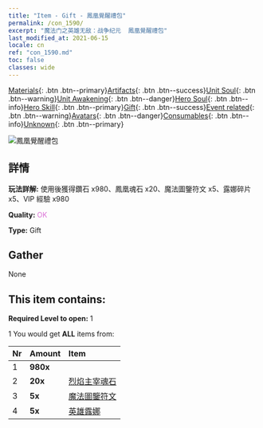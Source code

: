 ```yaml
---
title: "Item - Gift - 鳳凰覺醒禮包"
permalink: /con_1590/
excerpt: "魔法门之英雄无敌：战争纪元  鳳凰覺醒禮包"
last_modified_at: 2021-06-15
locale: cn
ref: "con_1590.md"
toc: false
classes: wide
---
```

 [Materials](/ItemsCN/){: .btn .btn--primary}[Artifacts](/ItemsCN/Artifacts/){: .btn .btn--success}[Unit Soul](/ItemsCN/UnitSoul/){: .btn .btn--warning}[Unit Awakening](/ItemsCN/UnitAwakening/){: .btn .btn--danger}[Hero Soul](/ItemsCN/HeroSoul/){: .btn .btn--info}[Hero Skill](/ItemsCN/HeroSkill/){: .btn .btn--primary}[Gift](/ItemsCN/Gift/){: .btn .btn--success}[Event related](/ItemsCN/Events/){: .btn .btn--warning}[Avatars](/ItemsCN/Avatars/){: .btn .btn--danger}[Consumables](/ItemsCN/Consumables/){: .btn .btn--info}[Unknown](/ItemsCN/Unknown/){: .btn .btn--primary}

 ![鳳凰覺醒禮包](/images/t/i_907202.png)

## 詳情
 **玩法詳解:** 使用後獲得鑽石 x980、鳳凰魂石 x20、魔法圖鑒符文 x5、露娜碎片 x5、VIP 經驗 x980

 **Quality:** <span style="color: #DA70D6">OK</span>

 **Type:** Gift

## Gather

  None

## This item contains:

 **Required Level to open:** 1

 1 You would get **ALL** items  from:

  | Nr | Amount |     Item    |
  |:---|:-------|:------------|
  | 1 |  **980x** | <i class="fas fa-gem"/> |  | 
  | 2 |  **20x** | [烈焰主宰魂石](/cn/Items/unt_348/) |  | 
  | 3 |  **5x** | [魔法圖鑒符文](/cn/Items/con_746/) |  | 
  | 4 |  **5x** | [英雄露娜](/cn/Items/her_378/) |  | 
